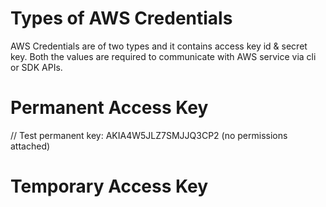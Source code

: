 # Types of AWS Credentials

AWS Credentials are of two types and it contains access key id & secret key. Both the values are required to communicate with AWS service via cli or SDK APIs.



# Permanent Access Key

//  Test permanent key: AKIA4W5JLZ7SMJJQ3CP2 (no permissions attached)
# Temporary Access Key
